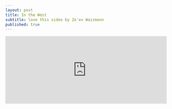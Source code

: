 ```yaml
---
layout: post
title: In the West
subtitle: love this video by Ze'ev Waismann
published: true
---
```


<div style="padding:41.6% 0 0 0;position:relative;"><iframe src="https://player.vimeo.com/video/298783356?title=0&byline=0&portrait=0" style="position:absolute;top:0;left:0;width:100%;height:100%;" frameborder="0" allow="autoplay; fullscreen" allowfullscreen></iframe></div><script src="https://player.vimeo.com/api/player.js"></script>


